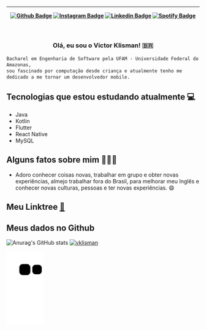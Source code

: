 <h4 align="center">

<hr>

[![Github Badge](https://img.shields.io/badge/-Facebook-blue?style=for-the-badge&logo=Facebook&logoColor=white&link=https://github.com/vklisman)](https://www.facebook.com/vklisman/)
[![Instagram Badge](https://img.shields.io/badge/-instagram-red?style=for-the-badge&logo=instagram&logoColor=white&link=https://github.com/vklisman)](https://www.instagram.com/vklisman/)
[![Linkedin Badge](https://img.shields.io/badge/-Linkedin-blue?style=for-the-badge&logo=Linkedin&logoColor=white&link=https://github.com/vklisman)](https://www.linkedin.com/in/vklisman/)
[![Spotify Badge](https://img.shields.io/badge/-Spotify-3bb34b?style=for-the-badge&logo=Spotify&logoColor=161f16&link=https://github.com/vklisman)](https://open.spotify.com/user/vklisman?si=ksiRAZafRHSUVpCrM6RthQ&utm_source=whatsapp&nd=1)
</h4>

<h3 align="center">  <br>

Olá, eu sou o Victor Klisman! 🇧🇷
<br>

</h3>

```
Bacharel em Engenharia de Software pela UFAM - Universidade Federal do Amazonas, 
sou fascinado por computação desde criança e atualmente tenho me dedicado a me tornar um desenvolvedor mobile.
```
## Tecnologias que estou estudando atualmente 💻

  - Java
  - Kotlin
  - Flutter
  - React Native
  - MySQL

## Alguns fatos sobre mim 👨🏻‍💻

- Adoro conhecer coisas novas, trabalhar em grupo e obter novas experiências, almejo trabalhar fora do Brasil, para melhorar meu Inglês e conhecer novas culturas, pessoas e ter novas experiências. 😄


## Meu Linktree [:link:](https://linktr.ee/vklisman)

## Meus dados no Github

<!-- <span style="height ">
![Anurag's GitHub stats](https://github-readme-stats.vercel.app/api?username=arthurspk&show_icons=true&theme=tokyonight)
</span> -->

![Anurag's GitHub stats](https://github-readme-stats.vercel.app/api?username=vklisman&show_icons=true&theme=tokyonight)
[![vklisman](https://github-readme-stats.vercel.app/api/top-langs/?username=vklisman&hide=html&layout=compact=true&theme=tokyonight)](https://github.com/vklisman/)
<!-- ![Top Langs](https://github-readme-stats.vercel.app/api/top-langs/?username=arthurspk&layout=compact&theme=tokyonight) -->
![Snake animation](https://github.com/rafaballerini/rafaballerini/blob/output/github-contribution-grid-snake.svg)
